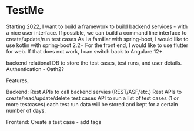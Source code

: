 # TestMe
Starting 2022, I want to build a framework to build backend services - with a nice user interface.
If possible, we can build a command line interface to create/update/run test cases
As I a familiar with spring-boot, I would like to use kotlin with spring-boot 2.2+
For the front end, I would like to use flutter for web. If that does not work, I can switch back to Angulare 12+.



backend relational DB to store the test cases, test runs, and user details.
Authentication - Oath2?


Features,

Backend:
Rest APIs to call backend servies (REST/ASF/etc.)
Rest APIs to create/read/update/delete test cases
API to run a list of test cases (1 or more testcases)
   each test run data will be stored and kept for a certain number of days.
   
Frontend:
Create a test case - add tags
   
